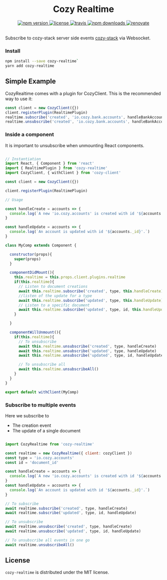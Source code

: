 <h1 align="center">Cozy Realtime</h1>

<div align="center">
  <a href="https://www.npmjs.com/package/cozy-realtime">
    <img src="https://img.shields.io/npm/v/cozy-realtime.svg" alt="npm version" />
  </a>
  <a href="https://github.com/cozy/cozy-libs/blob/master/LICENSE">
    <img src="https://img.shields.io/npm/l/cozy-realtime.svg" alt="license" />
  </a>
  <a href="https://travis-ci.org/cozy/cozy-realtime">
    <img src="https://img.shields.io/travis/cozy/cozy-realtime.svg" alt="travis" />
  </a>
  <a href="https://npmcharts.com/compare/cozy-realtime">
    <img src="https://img.shields.io/npm/dm/cozy-realtime.svg" alt="npm downloads" />
  </a>
  <a href="https://renovateapp.com/">
    <img src="https://img.shields.io/badge/renovate-enabled-brightgreen.svg" alt="renovate" />
  </a>
</div>

<br />

Subscribe to cozy-stack server side events [cozy-stack](https://github.com/cozy/cozy-stack) via Websocket.

### Install

```bash
npm install --save cozy-realtime`
yarn add cozy-realtime
```

## Simple Example

CozyRealtime comes with a plugin for CozyClient. This is the recommended way to use it: 

```js
const client = new CozyClient({})
client.registerPlugin(RealtimePlugin)
realtime.subscribe('created', 'io.cozy.bank.accounts', handleBankAccountCreated)
realtime.unsubscribe('created', 'io.cozy.bank.accounts', handleBankAccountCreated)
```

### Inside a component

It is important to unsubscribe when unmounting React components.

```js

// Instantiation
import React, { Component } from 'react'
import { RealtimePlugin } from 'cozy-realtime'
import CozyClient, { withClient } from 'cozy-client'

const client = new CozyClient({})

client.registerPlugin(RealtimePlugin)

// Usage

const handleCreate = accounts => {
  console.log(`A new 'io.cozy.accounts' is created with id '${accounts._id}'.`)
}

const handleUpdate = accounts => {
  console.log(`An account is updated with id '${accounts._id}'.`)
}

class MyComp extends Component {

  constructor(props){
    super(props)
  }

  componentDidMount(){
    this.realtime = this.props.client.plugins.realtime
    if(this.realtime){
      // Listen to document creations
      await this.realtime.subscribe('created', type, this.handleCreate)
      //listen of the update for a type
      await this.realtime.subscribe('updated', type, this.handleUpdate)
      // Listen to a specific document
      await this.realtime.subscribe('updated', type, id, this.handleUpdate)
    }

  }

  componentWillUnmount(){
    if(this.realtime){
      // To unsubscribe
      await this.realtime.unsubscribe('created', type, handleCreate)
      await this.realtime.unsubscribe('updated', type, handleUpdate)
      await this.realtime.unsubscribe('updated', type, id, handleUpdate)

      // To unsubscribe all
      await this.realtime.unsubscribeAll()
    }
  }
}

export default withClient(MyComp)

```

### Subscribe to multiple events

Here we subscribe to

- The creation event
- The update of a single document

```js

import CozyRealtime from 'cozy-realtime'

const realtime = new CozyRealtime({ client: cozyClient })
const type = 'io.cozy.accounts'
const id = 'document_id'

const handleCreate = accounts => {
  console.log(`A new 'io.cozy.accounts' is created with id '${accounts._id}'.`)
}
const handleUpdate = accounts => {
  console.log(`An account is updated with id '${accounts._id}'.`)
}

// To subscribe
await realtime.subscribe('created', type, handleCreate)
await realtime.subscribe('updated', type, id, handleUpdate)

// To unsubscribe
await realtime.unsubscribe('created', type, handleCreate)
await realtime.unsubscribe('updated', type, id, handleUpdate)

// To unsubscribe all events in one go
await realtime.unsubscribeAll()
```

## License

`cozy-realtime` is distributed under the MIT license.

